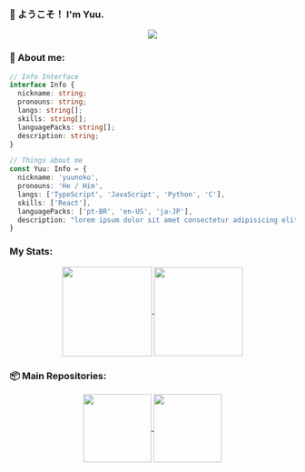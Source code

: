 ### 🌟 ようこそ！ I'm Yuu.

<p align="center">
  <img src="https://media.giphy.com/media/UpylGnykZ1k8dg3dtG/giphy.gif" />
</p>
  
### 📝 About me:

```typescript
// Info Interface
interface Info {
  nickname: string;
  pronouns: string;
  langs: string[];
  skills: string[];
  languagePacks: string[];
  description: string;
}

// Things about me
const Yuu: Info = {
  nickname: 'yuunoko',
  pronouns: 'He / Him',
  langs: ['TypeScript', 'JavaScript', 'Python', 'C'],
  skills: ['React'],
  languagePacks: ['pt-BR', 'en-US', 'ja-JP'],
  description: "lorem ipsum dolor sit amet consectetur adipisicing elit. nullam quisquam."
}
```

###  My Stats:

<div align="center">
  <a href="https://github.com/yuunoko">
    <img height="158" align="center" src="https://github-readme-stats-yuunoko.vercel.app/api/top-langs/?username=yuunoko&theme=dracula&layout=compact&hide=html,css&hide_border=true" />
  </a>
  <a href="https://github.com/yuunoko">
    <img height="156" align="center" src="https://github-readme-stats-yuunoko.vercel.app/api?username=yuunoko&theme=dracula&hide_title=true&hide_border=true&show_icons=true" />
  </a>
</div>

### 📦️ Main Repositories:

<div align="center" >
  <a href="https://github.com/yuunoko/react-typescript-rich-text-editor">
    <img height="120" align="center" src="https://github-readme-stats-yuunoko.vercel.app/api/pin/?username=yuunoko&theme=dracula&repo=react-typescript-rich-text-editor&layout=compact&hide=html,css&hide_border=true" />
  </a>
  <a href="https://github.com/yuunoko/react-typescript-rich-text-editor">
    <img height="120" align="center" src="https://github-readme-stats-yuunoko.vercel.app/api/pin/?username=yuunoko&theme=dracula&repo=react-typescript-rich-text-editor&layout=compact&hide=html,css&hide_border=true" />
  </a>
</div>
